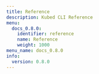 ```yaml
---
title: Reference
description: Kubed CLI Reference
menu:
  docs_0.8.0:
    identifier: reference
    name: Reference
    weight: 1000
menu_name: docs_0.8.0
info:
  version: 0.8.0
---
```


